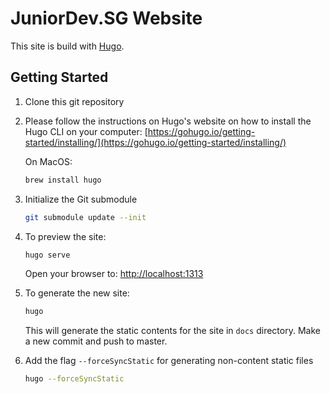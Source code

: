 # JuniorDev.SG Website

This site is build with [Hugo](https://gohugo.io).

## Getting Started

1. Clone this git repository

2. Please follow the instructions on Hugo's website on how to install the Hugo CLI on your computer: [https://gohugo.io/getting-started/installing/](https://gohugo.io/getting-started/installing/)

	On MacOS:

	```bash
	brew install hugo
	```

3. Initialize the Git submodule

	```bash
	git submodule update --init
	```

4. To preview the site:

	```bash
	hugo serve
	```
	
	Open your browser to: [http://localhost:1313](http://localhost:1313)
	
5. To generate the new site:

	```bash
	hugo
	```

	This will generate the static contents for the site in `docs` directory. Make a new commit and push to master.
	

6. Add the flag `--forceSyncStatic` for generating non-content static files

	```bash
	hugo --forceSyncStatic
	```

